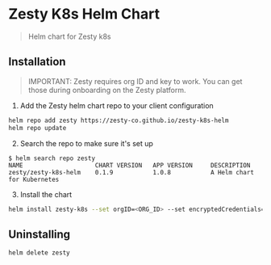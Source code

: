 # Zesty K8s Helm Chart

> Helm chart for Zesty k8s

## Installation

> IMPORTANT: Zesty requires org ID and key to work.
> You can get those during onboarding on the Zesty platform.

1. Add the Zesty helm chart repo to your client configuration
```sh
helm repo add zesty https://zesty-co.github.io/zesty-k8s-helm
helm repo update
```
2. Search the repo to make sure it's set up
```
$ helm search repo zesty
NAME                    CHART VERSION   APP VERSION     DESCRIPTION
zesty/zesty-k8s-helm    0.1.9           1.0.8           A Helm chart for Kubernetes
```
3. Install the chart
```sh
helm install zesty-k8s --set orgID=<ORG_ID> --set encryptedCredentials=<KEY> zesty/zesty-k8s-helm --namespace <NAMESPACE> --create-namespace
```

## Uninstalling
```sh
helm delete zesty
```
